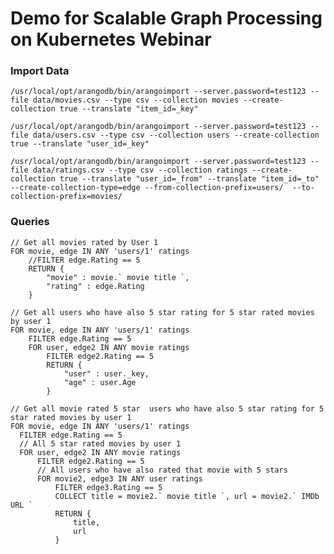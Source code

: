 # Demo for Scalable Graph Processing on Kubernetes Webinar

### Import Data
```/usr/local/opt/arangodb/bin/arangoimport --server.password=test123 --file data/movies.csv --type csv --collection movies --create-collection true --translate "item_id=_key"```

```/usr/local/opt/arangodb/bin/arangoimport --server.password=test123 --file data/users.csv --type csv --collection users --create-collection true --translate "user_id=_key"```

```/usr/local/opt/arangodb/bin/arangoimport --server.password=test123 --file data/ratings.csv --type csv --collection ratings --create-collection true --translate "user_id=_from" --translate "item_id=_to" --create-collection-type=edge --from-collection-prefix=users/  --to-collection-prefix=movies/```


### Queries
```
// Get all movies rated by User 1
FOR movie, edge IN ANY 'users/1' ratings  
    //FILTER edge.Rating == 5
    RETURN {
        "movie" : movie.` movie title `,
        "rating" : edge.Rating
    }
```

```
// Get all users who have also 5 star rating for 5 star rated movies by user 1
FOR movie, edge IN ANY 'users/1' ratings
    FILTER edge.Rating == 5
    FOR user, edge2 IN ANY movie ratings
        FILTER edge2.Rating == 5
        RETURN {
            "user" : user._key,
            "age" : user.Age
        }
```

  ```  
// Get all movie rated 5 star  users who have also 5 star rating for 5 star rated movies by user 1
FOR movie, edge IN ANY 'users/1' ratings
    FILTER edge.Rating == 5
    // All 5 star rated movies by user 1
    FOR user, edge2 IN ANY movie ratings
        FILTER edge2.Rating == 5
        // All users who have also rated that movie with 5 stars
        FOR movie2, edge3 IN ANY user ratings
            FILTER edge3.Rating == 5
            COLLECT title = movie2.` movie title `, url = movie2.` IMDb URL `
            RETURN {
                title,
                url
            }
```
